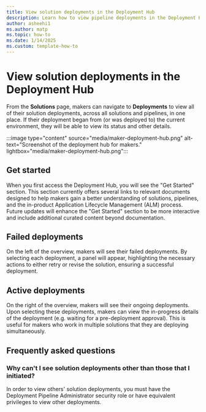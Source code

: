 ```yaml
---
title: View solution deployments in the Deployment Hub
description: Learn how to view pipeline deployments in the Deployment Hub.
author: asheehi1
ms.author: matp
ms.topic: how-to
ms.date: 1/14/2025
ms.custom: template-how-to
---
```


# View solution deployments in the Deployment Hub

From the **Solutions** page, makers can navigate to **Deployments** to view all of their solution deployments, across all solutions and pipelines, in one place. If their deployment began from (or was deployed to) the current environment, they will be able to view its status and other details.

:::image type="content" source="media/maker-deployment-hub.png" alt-text="Screenshot of the deployment hub for makers." lightbox="media/maker-deployment-hub.png":::

## Get started
When you first access the Deployment Hub, you will see the "Get Started" section. This section currently offers several links to relevant documents designed to help makers gain a better understanding of solutions, pipelines, and the in-product Application Lifecycle Management (ALM) process. Future updates will enhance the "Get Started" section to be more interactive and include additional curated content beyond documentation.

## Failed deployments
On the left of the overview, makers will see their failed deployments. By selecting each deployment, a panel will appear, highlighting the necessary actions to either retry or revise the solution, ensuring a successful deployment.

## Active deployments
On the right of the overview, makers will see their ongoing deployments. Upon selecting these deployments, makers can view the in-progress details of the deployment (e.g. waiting for a pre-deployment approval). This is useful for makers who work in multiple solutions that they are deploying simultaneously.

## Frequently asked questions

### Why can't I see solution deployments other than those that I initiated?
In order to view others' solution deployments, you must have the Deployment Pipeline Administrator security role or have equivalent privileges to view other deployments.
